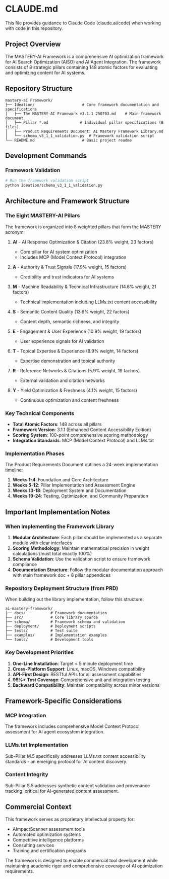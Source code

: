 # CLAUDE.md

This file provides guidance to Claude Code (claude.ai/code) when working with code in this repository.

## Project Overview

The MASTERY-AI Framework is a comprehensive AI optimization framework for AI Search Optimization (AISO) and AI Agent Integration. The framework consists of 8 strategic pillars containing 148 atomic factors for evaluating and optimizing content for AI systems.

## Repository Structure

```
mastery-ai Framework/
├── Ideation/                     # Core framework documentation and specifications
│   ├── The MASTERY-AI Framework v3.1.1 250703.md    # Main framework document
│   ├── Pillar *.md              # Individual pillar specifications (8 files)
│   ├── Product Requirements Document: AI Mastery Framework Library.md
│   └── schema_v3_1_1_validation.py  # Framework validation script
└── README.md                     # Basic project readme
```

## Development Commands

### Framework Validation
```bash
# Run the framework validation script
python Ideation/schema_v3_1_1_validation.py
```

## Architecture and Framework Structure

### The Eight MASTERY-AI Pillars

The framework is organized into 8 weighted pillars that form the MASTERY acronym:

1. **AI** - AI Response Optimization & Citation (23.8% weight, 23 factors)
   - Core pillar for AI system optimization
   - Includes MCP (Model Context Protocol) integration
   
2. **A** - Authority & Trust Signals (17.9% weight, 15 factors)
   - Credibility and trust indicators for AI systems
   
3. **M** - Machine Readability & Technical Infrastructure (14.6% weight, 21 factors)
   - Technical implementation including LLMs.txt content accessibility
   
4. **S** - Semantic Content Quality (13.9% weight, 22 factors)
   - Content depth, semantic richness, and integrity
   
5. **E** - Engagement & User Experience (10.9% weight, 19 factors)
   - User experience signals for AI validation
   
6. **T** - Topical Expertise & Experience (8.9% weight, 14 factors)
   - Expertise demonstration and topical authority
   
7. **R** - Reference Networks & Citations (5.9% weight, 19 factors)
   - External validation and citation networks
   
8. **Y** - Yield Optimization & Freshness (4.1% weight, 15 factors)
   - Continuous optimization and content freshness

### Key Technical Components

- **Total Atomic Factors**: 148 across all pillars
- **Framework Version**: 3.1.1 (Enhanced Content Accessibility Edition)
- **Scoring System**: 100-point comprehensive scoring methodology
- **Integration Standards**: MCP (Model Context Protocol) and LLMs.txt

### Implementation Phases

The Product Requirements Document outlines a 24-week implementation timeline:
1. **Weeks 1-4**: Foundation and Core Architecture
2. **Weeks 5-12**: Pillar Implementation and Assessment Engine
3. **Weeks 13-18**: Deployment System and Documentation
4. **Weeks 19-24**: Testing, Optimization, and Community Preparation

## Important Implementation Notes

### When Implementing the Framework Library

1. **Modular Architecture**: Each pillar should be implemented as a separate module with clear interfaces
2. **Scoring Methodology**: Maintain mathematical precision in weight calculations (must total exactly 100%)
3. **Schema Validation**: Use the validation script to ensure framework compliance
4. **Documentation Structure**: Follow the modular documentation approach with main framework doc + 8 pillar appendices

### Repository Deployment Structure (from PRD)

When building out the library implementation, follow this structure:
```
ai-mastery-framework/
├── docs/           # Framework documentation
├── src/            # Core library source
├── schema/         # Framework schema and validation
├── deployment/     # Deployment scripts
├── tests/          # Test suite
├── examples/       # Implementation examples
└── tools/          # Development tools
```

### Key Development Priorities

1. **One-Line Installation**: Target < 5 minute deployment time
2. **Cross-Platform Support**: Linux, macOS, Windows compatibility
3. **API-First Design**: RESTful APIs for all assessment capabilities
4. **95%+ Test Coverage**: Comprehensive unit and integration testing
5. **Backward Compatibility**: Maintain compatibility across minor versions

## Framework-Specific Considerations

### MCP Integration
The framework includes comprehensive Model Context Protocol assessment for AI agent ecosystem integration.

### LLMs.txt Implementation
Sub-Pillar M.5 specifically addresses LLMs.txt content accessibility standards - an emerging protocol for AI content discovery.

### Content Integrity
Sub-Pillar S.5 addresses synthetic content validation and provenance tracking, critical for AI-generated content assessment.

## Commercial Context

This framework serves as proprietary intellectual property for:
- AImpactScanner assessment tools
- Automated optimization systems
- Competitive intelligence platforms
- Consulting services
- Training and certification programs

The framework is designed to enable commercial tool development while maintaining academic rigor and comprehensive coverage of AI optimization requirements.